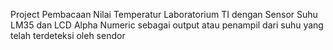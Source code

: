 Project Pembacaan Nilai Temperatur Laboratorium TI dengan Sensor Suhu LM35 dan LCD Alpha Numeric sebagai output atau penampil dari suhu yang telah terdeteksi oleh sendor
